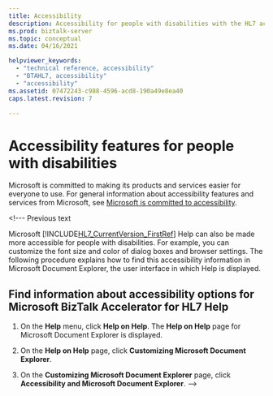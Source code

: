 ```yaml
---
title: Accessibility
description: Accessibility for people with disabilities with the HL7 accelerator in BizTalk Server.
ms.prod: biztalk-server
ms.topic: conceptual
ms.date: 04/16/2021

helpviewer_keywords:
  - "technical reference, accessibility"
  - "BTAHL7, accessibility"
  - "accessibility"
ms.assetid: 07472243-c988-4596-acd8-190a49e8ea40
caps.latest.revision: 7

---
```


# Accessibility features for people with disabilities

Microsoft is committed to making its products and services easier for everyone to use. For general information about accessibility features and services from Microsoft, see [Microsoft is committed to accessibility](https://www.microsoft.com/accessibility).

\<!--- Previous text

 Microsoft [!INCLUDE[HL7_CurrentVersion_FirstRef](../../includes/hl7-currentversion-firstref-md.md)] Help can also be made more accessible for people with disabilities. For example, you can customize the font size and color of dialog boxes and browser settings. The following procedure explains how to find this accessibility information in Microsoft Document Explorer, the user interface in which Help is displayed.

## Find information about accessibility options for Microsoft BizTalk Accelerator for HL7 Help

1. On the **Help** menu, click **Help on Help**. The **Help on Help** page for Microsoft Document Explorer is displayed.

2. On the **Help on Help** page, click **Customizing Microsoft Document Explorer**.

3. On the **Customizing Microsoft Document Explorer** page, click **Accessibility and Microsoft Document Explorer**.
-->
